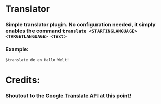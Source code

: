 # Translator

### Simple translator plugin. No configuration needed, it simply enables the command `translate <STARTINGLANGUAGE> <TARGETLANGUAGE> <Text>`



### Example:

```
$translate de en Hallo Welt!
```


# Credits:
### Shoutout to the [Google Translate API](https://translate.google.com/) at this point!